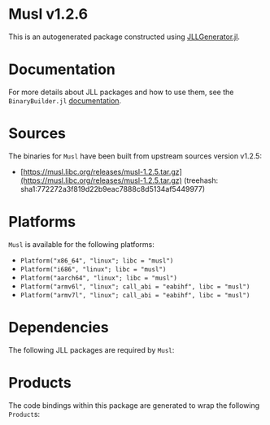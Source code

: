 # Musl v1.2.6
This is an autogenerated package constructed using [JLLGenerator.jl](https://github.com/JuliaPackaging/BinaryBuilder2.jl/tree/main/JLLGenerator.jl).

# Documentation
For more details about JLL packages and how to use them, see the `BinaryBuilder.jl` [documentation](https://docs.binarybuilder.org/stable/jll/).

# Sources
The binaries for `Musl` have been built from upstream sources version v1.2.5:

 - [https://musl.libc.org/releases/musl-1.2.5.tar.gz](https://musl.libc.org/releases/musl-1.2.5.tar.gz) (treehash: sha1:772272a3f819d22b9eac7888c8d5134af5449977)
# Platforms

`Musl` is available for the following platforms:

 - `Platform("x86_64", "linux"; libc = "musl")`
 - `Platform("i686", "linux"; libc = "musl")`
 - `Platform("aarch64", "linux"; libc = "musl")`
 - `Platform("armv6l", "linux"; call_abi = "eabihf", libc = "musl")`
 - `Platform("armv7l", "linux"; call_abi = "eabihf", libc = "musl")`
# Dependencies
The following JLL packages are required by `Musl`:

# Products

The code bindings within this package are generated to wrap the following `Product`s:
<TODO>

